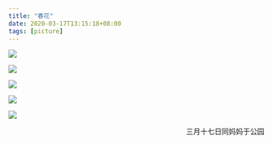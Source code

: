 ```yaml
---
title: "春花"
date: 2020-03-17T13:15:18+08:00
tags: [picture]
---
```


![](https://qttblog.oss-cn-hangzhou.aliyuncs.com/DSCF7935.png)

![](https://qttblog.oss-cn-hangzhou.aliyuncs.com/DSCF7878.png)

![](https://qttblog.oss-cn-hangzhou.aliyuncs.com/DSCF7924.png)

![](https://qttblog.oss-cn-hangzhou.aliyuncs.com/DSCF7925.png)

![](https://qttblog.oss-cn-hangzhou.aliyuncs.com/DSCF7932.png)

<p align="right">三月十七日同妈妈于公园</p>